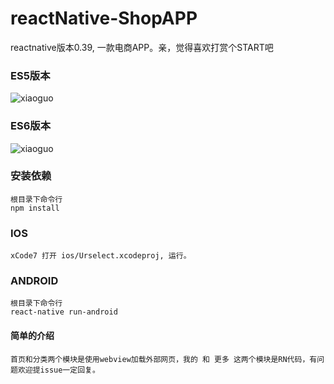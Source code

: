 # reactNative-ShopAPP

reactnative版本0.39, 一款电商APP。亲，觉得喜欢打赏个START吧
### ES5版本 


![xiaoguo](https://github.com/bill-mark/reactNative-ShopAPP/blob/master/%E6%95%88%E6%9E%9C%E5%9B%BE/10.gif?raw=true)

### ES6版本  

  
![xiaoguo](https://github.com/bill-mark/reactNative-ShopAPP/blob/master/%E6%95%88%E6%9E%9C%E5%9B%BE/APP2.gif)
### 安装依赖
```
根目录下命令行
npm install
```

### IOS
```
xCode7 打开 ios/Urselect.xcodeproj, 运行。
```

### ANDROID
```
根目录下命令行
react-native run-android
```
#### 简单的介绍
```
首页和分类两个模块是使用webview加载外部网页，我的 和 更多 这两个模块是RN代码，有问题欢迎提issue一定回复。
```
